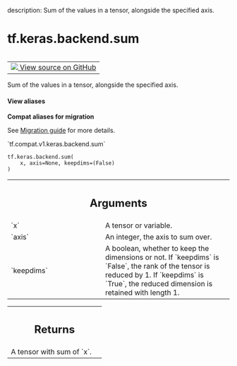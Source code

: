 description: Sum of the values in a tensor, alongside the specified axis.

<div itemscope itemtype="http://developers.google.com/ReferenceObject">
<meta itemprop="name" content="tf.keras.backend.sum" />
<meta itemprop="path" content="Stable" />
</div>

# tf.keras.backend.sum

<!-- Insert buttons and diff -->

<table class="tfo-notebook-buttons tfo-api nocontent" align="left">
<td>
  <a target="_blank" href="https://github.com/tensorflow/tensorflow/blob/r2.2/tensorflow/python/keras/backend.py#L1989-L2004">
    <img src="https://www.tensorflow.org/images/GitHub-Mark-32px.png" />
    View source on GitHub
  </a>
</td>
</table>



Sum of the values in a tensor, alongside the specified axis.

<section class="expandable">
  <h4 class="showalways">View aliases</h4>
  <p>
<b>Compat aliases for migration</b>
<p>See
<a href="https://www.tensorflow.org/guide/migrate">Migration guide</a> for
more details.</p>
<p>`tf.compat.v1.keras.backend.sum`</p>
</p>
</section>

<pre class="devsite-click-to-copy prettyprint lang-py tfo-signature-link">
<code>tf.keras.backend.sum(
    x, axis=None, keepdims=(False)
)
</code></pre>



<!-- Placeholder for "Used in" -->


<!-- Tabular view -->
 <table class="responsive fixed orange">
<colgroup><col width="214px"><col></colgroup>
<tr><th colspan="2"><h2 class="add-link">Arguments</h2></th></tr>

<tr>
<td>
`x`
</td>
<td>
A tensor or variable.
</td>
</tr><tr>
<td>
`axis`
</td>
<td>
An integer, the axis to sum over.
</td>
</tr><tr>
<td>
`keepdims`
</td>
<td>
A boolean, whether to keep the dimensions or not.
If `keepdims` is `False`, the rank of the tensor is reduced
by 1. If `keepdims` is `True`,
the reduced dimension is retained with length 1.
</td>
</tr>
</table>



<!-- Tabular view -->
 <table class="responsive fixed orange">
<colgroup><col width="214px"><col></colgroup>
<tr><th colspan="2"><h2 class="add-link">Returns</h2></th></tr>
<tr class="alt">
<td colspan="2">
A tensor with sum of `x`.
</td>
</tr>

</table>

